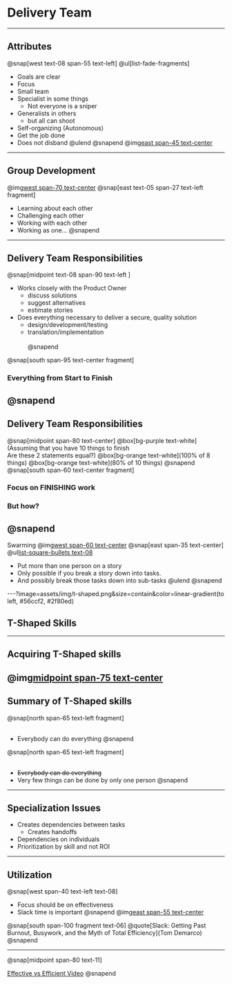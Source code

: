 # Delivery Team
---
## Attributes
@snap[west text-08 span-55 text-left]
@ul[list-fade-fragments]
- Goals are clear
- Focus
- Small team
- Specialist in some things
  - Not everyone is a sniper
- Generalists in others
  - but all can shoot
- Self-organizing (Autonomous)
- Get the job done
- Does not disband
@ulend
@snapend
@img[east span-45 text-center](assets/img/swat-team.jpg)

---
## Group Development
@img[west span-70 text-center](assets/img/tuckman.jpg)
@snap[east text-05 span-27 text-left fragment]
- Learning about each other
- Challenging each other
- Working with each other
- Working as one...
@snapend

---
## Delivery Team Responsibilities
@snap[midpoint text-08 span-90 text-left ]
- Works closely with the Product Owner
  - discuss solutions
  - suggest alternatives
  - estimate stories
- Does everything necessary to deliver a secure, quality solution   
    - design/development/testing
    - translation/implementation
<br><br>
@snapend

@snap[south span-95 text-center fragment]
### Everything from Start to Finish
@snapend
---
## Delivery Team Responsibilities
@snap[midpoint span-80 text-center]
@box[bg-purple text-white](Assuming that you have 10 things to finish<br>Are these 2 statements equal?)
@box[bg-orange text-white](100% of 8 things)
@box[bg-orange text-white](80% of 10 things)
@snapend
@snap[south span-60 text-center fragment]
### Focus on FINISHING work
### But how?
@snapend
---
Swarming
@img[west span-60 text-center](assets/img/swarm-bees.jpeg)
@snap[east span-35 text-center]
@ul[list-square-bullets text-08](true)
- Put more than one person on a story
- Only possible if you break a story down into tasks.
- And possibly break those tasks down into sub-tasks
@ulend
@snapend

---?image=assets/img/t-shaped.png&size=contain&color=linear-gradient(to left, #56ccf2, #2f80ed)
## T-Shaped Skills
---
## Acquiring T-Shaped skills
@img[midpoint span-75 text-center](assets/img/panic-zone.png)
---
## Summary of T-Shaped skills
@snap[north span-65 text-left fragment]
<br><br>
- Everybody can do everything
@snapend


@snap[north span-65 text-left fragment]
<br><br>
- ~~Everybody can do everything~~
- Very few things can be done by only one person
@snapend

---
## Specialization Issues
- Creates dependencies between tasks
  - Creates handoffs
- Dependencies on individuals
- Prioritization by skill and not ROI

---
## Utilization
@snap[west span-40 text-left text-08]
- Focus should be on effectiveness
- Slack time is important
@snapend
@img[east span-55 text-center](assets/img/fire-women.jpg)

@snap[south span-100 fragment text-06]
@quote[Slack: Getting Past Burnout, Busywork, and the Myth of Total Efficiency](Tom Demarco)
@snapend

---
@snap[midpoint span-80 text-11]

[Effective vs Efficient Video](https://fccfac.sharepoint.com/sites/agilecentreofexcellence/Shared%20Documents/Blogs/Effective%20vs%20Efficient%20blog%20post.mp4?csf=1&e=rS96fh)
@snapend

